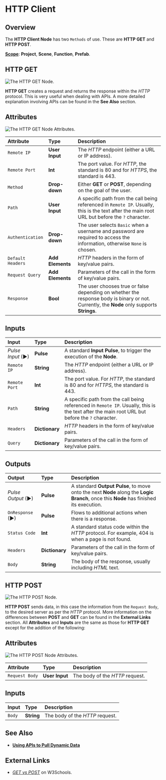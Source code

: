 # HTTP Client

## Overview

The **HTTP Client Node** has two `Methods` of use. These are **HTTP GET** and **HTTP POST**.

[**Scope**](../overview.md#scopes): **Project**, **Scene**, **Function**, **Prefab**.

## HTTP GET

![The HTTP GET Node.](../../../.gitbook/assets/httpgetupdatedimage.png)

**HTTP GET** creates a request and returns the response within the _HTTP_ protocol. This is very useful when dealing with APIs. A more detailed explanation involving APIs can be found in the **See Also** section.

## Attributes

![The HTTP GET Node Attributes.](../../../.gitbook/assets/httpgetattributes.png)

| Attribute | Type | Description |
| :--- | :--- | :--- |
| `Remote IP` | **User Input** | The _HTTP_ endpoint \(either a URL or IP address\). |
| `Remote Port` | **Int** | The port value. For _HTTP_, the standard is 80 and for *HTTPS*, the standard is 443. |
| `Method` | **Drop-down** | Either **GET** or **POST**, depending on the goal of the user. |
| `Path` | **User Input** | A specific path from the call being referenced in `Remote IP`. Usually, this is the text after the main root URL but before the `?` character. |
| `Authentication` | **Drop-down** | The user selects `Basic` when a username and password are required to access the information, otherwise `None` is chosen. |
| `Default Headers` | **Add Elements** | _HTTP_ headers in the form of key/value pairs. |
| `Request Query` | **Add Elements** | Parameters of the call in the form of key/value pairs. |
| `Response` | **Bool** | The user chooses true or false depending on whether the response body is binary or not. Currently, the **Node** only supports **Strings**. |

## Inputs

| Input | Type | Description |
| :--- | :--- | :--- |
| _Pulse Input_ \(►\) | **Pulse** | A standard **Input Pulse**, to trigger the execution of the **Node**. |
| `Remote IP` | **String** | The _HTTP_ endpoint \(either a URL or IP address\). |
| `Remote Port` | **Int** | The port value. For _HTTP_, the standard is 80 and for *HTTPS*, the standard is 443. |
| `Path` | **String** | A specific path from the call being referenced in `Remote IP`. Usually, this is the text after the main root URL but before the `?` character. |
| `Headers` | **Dictionary** | _HTTP_ headers in the form of key/value pairs. |
| `Query` | **Dictionary** | Parameters of the call in the form of key/value pairs. |

## Outputs

| Output | Type | Description |
| :--- | :--- | :--- |
| _Pulse Output_ \(►\) | **Pulse** | A standard **Output Pulse**, to move onto the next **Node** along the **Logic Branch**, once this **Node** has finished its execution. |
| `OnResponse` \(►\) | **Pulse** | Flows to additional actions when there is a response. |
| `Status Code` | **Int** | A standard status code within the _HTTP_ protocol. For example, 404 is when a page is not found. |
| `Headers` | **Dictionary** | Parameters of the call in the form of key/value pairs. |
| `Body` | **String** | The body of the response, usually including _HTML_ text. |

## HTTP POST

![The HTTP POST Node.](../../../.gitbook/assets/httppostupdatedimage.png)

**HTTP POST** sends data, in this case the information from the `Request Body`, to the desired server as per the _HTTP_ protocol. More information on the differences between **POST** and **GET** can be found in the **External Links** section. All **Attributes** and **Inputs** are the same as those for **HTTP GET** except for the addition of the following:

## Attributes

![The HTTP POST Node Attributes.](../../../.gitbook/assets/httppostattributesreal.png)

| Attribute | Type | Description |
| :--- | :--- | :--- |
| `Request Body` | **User Input** | The body of the _HTTP_ request. |

## Inputs

| Input | Type | Description |
| :--- | :--- | :--- |
| `Body` | **String** | The body of the _HTTP_ request. |

## See Also

* [**Using APIs to Pull Dynamic Data**](https://docs.incari.com/incari-studio/v/2021.3-unreleased/demo-projects/using-apis-to-pull-dynamic-data#http-get)

## External Links

* [_GET vs POST_](https://www.w3schools.com/tags/ref_httpmethods.asp) on W3Schools.

